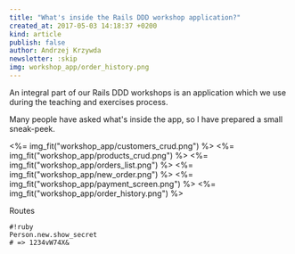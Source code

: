 ```yaml
---
title: "What's inside the Rails DDD workshop application?"
created_at: 2017-05-03 14:18:37 +0200
kind: article
publish: false
author: Andrzej Krzywda
newsletter: :skip
img: workshop_app/order_history.png
---
```


An integral part of our Rails DDD workshops is an application which we use during the teaching and exercises process.

Many people have asked what's inside the app, so I have prepared a small sneak-peek.

<!-- more -->

<%= img_fit("workshop_app/customers_crud.png") %>
<%= img_fit("workshop_app/products_crud.png") %>
<%= img_fit("workshop_app/orders_list.png") %>
<%= img_fit("workshop_app/new_order.png") %>
<%= img_fit("workshop_app/payment_screen.png") %>
<%= img_fit("workshop_app/order_history.png") %>

Routes

```
#!ruby
Person.new.show_secret
# => 1234vW74X&
```

